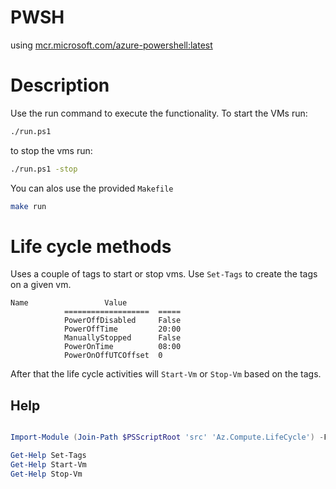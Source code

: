 # PWSH

using [mcr.microsoft.com/azure-powershell:latest](https://hub.docker.com/_/microsoft-azure-powershell)

# Description

Use the run command to execute the functionality.
To start the VMs run:

```bash
./run.ps1
```

to stop the vms run:


```bash
./run.ps1 -stop
```

You can alos use the provided `Makefile`

```bash
make run
```

# Life cycle methods

Uses a couple of tags to start or stop vms.
Use `Set-Tags` to create the tags on a given vm.

```
Name                 Value
            ===================  =====
            PowerOffDisabled     False
            PowerOffTime         20:00
            ManuallyStopped      False
            PowerOnTime          08:00
            PowerOnOffUTCOffset  0
```

After that the life cycle activities will `Start-Vm` or `Stop-Vm` based on the tags.

## Help

```powershell

Import-Module (Join-Path $PSScriptRoot 'src' 'Az.Compute.LifeCycle') -Force

Get-Help Set-Tags
Get-Help Start-Vm
Get-Help Stop-Vm
```